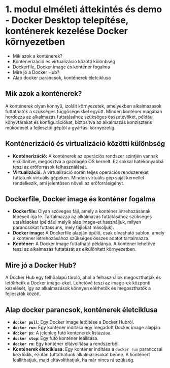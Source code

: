 # 1. modul elméleti áttekintés és demo - Docker Desktop telepítése, konténerek kezelése Docker környezetben

- Mik azok a konténerek?
- Konténerizáció és virtualizáció közötti különbség
- Dockerfile, Docker image és konténer fogalma
- Mire jó a Docker Hub?
- Alap docker parancsok, konténerek életciklusa

## Mik azok a konténerek?
A konténerek olyan könnyű, izolált környezetek, amelyekben alkalmazások futtathatók a szükséges függőségeikkel együtt. Minden konténer magában hordozza az alkalmazás futtatásához szükséges összetevőket, például könyvtárakat és konfigurációkat, biztosítva az alkalmazás konzisztens működését a fejlesztői géptől a gyártási környezetig.

## Konténerizáció és virtualizáció közötti különbség
- **Konténerizáció:** A konténerek az operációs rendszer szintjén vannak elkülönítve, megosztva a gazdagép OS kernelt. Ez sokkal hatékonyabbá teszi az erőforrások felhasználását.
- **Virtualizáció:** A virtualizáció során teljes operációs rendszereket futtatunk virtuális gépeken. Minden virtuális gép saját kernellel rendelkezik, ami jelentősen növeli az erőforrásigényt.

## Dockerfile, Docker image és konténer fogalma
- **Dockerfile:** Olyan szöveges fájl, amely a konténer létrehozásának lépéseit írja le. Tartalmazza az alkalmazás futtatásához szükséges utasításokat (például melyik alap image-et használjuk, milyen parancsokat futtassunk, mely fájlokat másoljuk).
- **Docker image:** A Dockerfile alapján épülő, csak olvasható sablon, amely a konténer létrehozásához szükséges összes adatot tartalmazza.
- **Konténer:** A Docker image futtatható példánya. A konténer lehetővé teszi az alkalmazás futtatását az elkülönített környezetben.

## Mire jó a Docker Hub?
A Docker Hub egy felhőalapú tároló, ahol a felhasználók megoszthatják és letölthetik a Docker image-eket. Lehetővé teszi az image-ek központi kezelését, így az alkalmazások könnyen elérhetők és megoszthatók a fejlesztők között.

## Alap docker parancsok, konténerek életciklusa
- **`docker pull`**: Egy Docker image letöltése a Docker Hubról.
- **`docker run`**: Egy konténer indítása egy megadott Docker image alapján.
- **`docker ps`**: A jelenleg futó konténerek listázása.
- **`docker stop`**: Egy futó konténer leállítása.
- **`docker rm`**: Egy konténer eltávolítása a rendszerből.
- **Konténerek életciklusa:** Egy konténer indítása a `docker run` paranccsal kezdődik, ezután futtathatunk alkalmazásokat benne. A konténert leállíthatjuk, majd eltávolíthatjuk, ha már nincs rá szükség.
